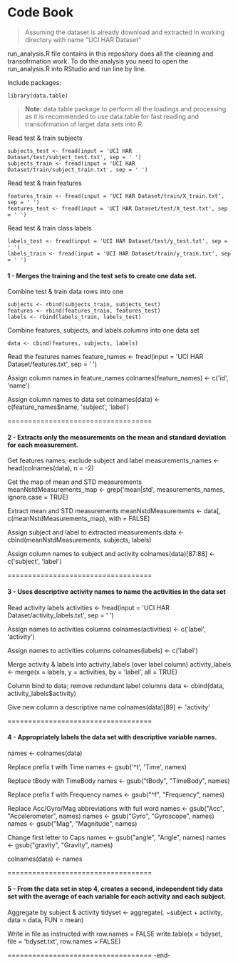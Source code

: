 # Code Book

> Assuming the dataset is already download and extracted in working directory with name "UCI HAR Dataset"

run_analysis.R file contains in this repository does all the cleaning and transofrmation work. To do the analysis you need to open the run_analysis.R into RStudio and run line by line.

Include packages:
```
library(data.table)
```
> **Note:** data.table package to perform all the loadings and processing as it is recommended to use data.table for fast reading and transofrmation of larget data sets into R.


Read test & train subjects
```
subjects_test <- fread(input = 'UCI HAR Dataset/test/subject_test.txt', sep = ' ')
subjects_train <- fread(input = 'UCI HAR Dataset/train/subject_train.txt', sep = ' ')
```

Read test & train features 
```
features_train <- fread(input = 'UCI HAR Dataset/train/X_train.txt', sep = ' ')
features_test <- fread(input = 'UCI HAR Dataset/test/X_test.txt', sep = ' ')
```

Read test & train class labels 
```
labels_test <- fread(input = 'UCI HAR Dataset/test/y_test.txt', sep = ' ')
labels_train <- fread(input = 'UCI HAR Dataset/train/y_train.txt', sep = ' ')
```


#### 1 - Merges the training and the test sets to create one data set.

Combine test & train data rows into one
```
subjects <- rbind(subjects_train, subjects_test)
features <- rbind(features_train, features_test)
labels <- rbind(labels_train, labels_test)
```

Combine features, subjects, and labels columns into one data set
```
data <- cbind(features, subjects, labels)
```

Read the features names
feature_names <- fread(input = 'UCI HAR Dataset/features.txt', sep = ' ')

Assign column names in feature_names
colnames(feature_names) <- c('id', 'name')

Assign column names to data set
colnames(data) <- c(feature_names$name, 'subject', 'label')

===================================


#### 2 - Extracts only the measurements on the mean and standard deviation for each measurement.

Get features names; exclude subject and label
measurements_names <- head(colnames(data), n = -2)

Get the map of mean and STD measurements
meanNstdMeasurements_map <- grep('mean|std', measurements_names, ignore.case = TRUE)

Extract mean and STD measurements
meanNstdMeasurements <- data[, c(meanNstdMeasurements_map), with = FALSE]

Assign subject and label to extracted measurements
data <- cbind(meanNstdMeasurements, subjects, labels)

Assign column names to subject and activity
colnames(data)[87:88] <- c('subject', 'label')

===================================


#### 3 - Uses descriptive activity names to name the activities in the data set

Read activity labels
activities <- fread(input = 'UCI HAR Dataset/activity_labels.txt', sep = ' ')

Assign names to activities columns
colnames(activities) <- c('label', 'activity')

Assign names to activities columns
colnames(labels) <- c('label')

Merge activity & labels into activity_labels (over label column)
activity_labels <- merge(x = labels, y = activities, by = 'label', all = TRUE)

Column bind to data; remove redundant label columns
data <- cbind(data, activity_labels$activity)

Give new column a descriptive name
colnames(data)[89] <- 'activity'

===================================


#### 4 - Appropriately labels the data set with descriptive variable names.

names <- colnames(data)

Replace prefix t with Time
names <- gsub('^t', 'Time', names)

Replace tBody with TimeBody
names <- gsub("tBody", "TimeBody", names)

Replace prefix f with Frequency
names <- gsub("^f", "Frequency", names)

Replace Acc/Gyro/Mag abbreviations with full word
names <- gsub("Acc", "Accelerometer", names)
names <- gsub("Gyro", "Gyroscope", names)
names <- gsub("Mag", "Magnitude", names)

Change first letter to Caps
names <- gsub("angle", "Angle", names)
names <- gsub("gravity", "Gravity", names)

colnames(data) <- names

===================================


#### 5 - From the data set in step 4, creates a second, independent tidy data set with the average of each variable for each activity and each subject.

Aggregate by subject & activity
tidyset <- aggregate(. ~subject + activity, data = data, FUN = mean)

Write in file as instructed with row.names = FALSE
write.table(x = tidyset, file = 'tidyset.txt', row.names = FALSE)

===================================
-end-

